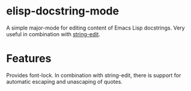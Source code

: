 # elisp-docstring-mode

A simple major-mode for editing content of Emacs Lisp docstrings.  Very useful in combination with [string-edit](https://github.com/magnars/string-edit.el).

# Features

Provides font-lock.  In combination with string-edit, there is support for automatic escaping and unascaping of quotes.
